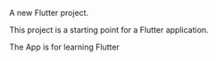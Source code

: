 A new Flutter project.

This project is a starting point for a Flutter application.

The App is for learning Flutter
